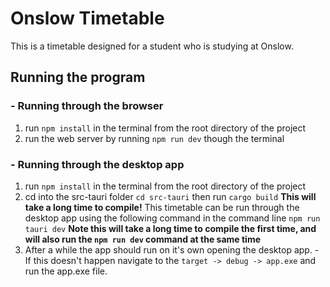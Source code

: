 # Onslow Timetable
This is a timetable designed for a student who is studying at Onslow.

## Running the program
### - Running through the browser
1. run `npm install` in the terminal from the root directory of the project
2. run the web server by running `npm run dev` though the terminal
### - Running through the desktop app
1. run `npm install` in the terminal from the root directory of the project
2. cd into the src-tauri folder `cd src-tauri` then run `cargo build` **This will take a long time to compile!**
This timetable can be run through the desktop app using the following command in the command line
`npm run tauri dev`
**Note this will take a long time to compile the first time, and will also run the `npm run dev` command at the same time**
3. After a while the app should run on it's own opening the desktop app. - If this doesn't happen navigate to the `target -> debug -> app.exe` and run the app.exe file.